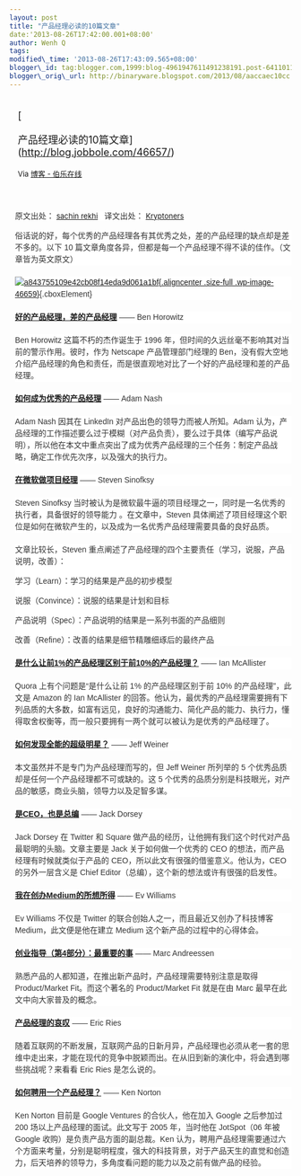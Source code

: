 ```yaml
--- 
layout: post 
title: "产品经理必读的10篇文章" 
date:'2013-08-26T17:42:00.001+08:00' 
author: Wenh Q
tags:
modified\_time: '2013-08-26T17:43:09.565+08:00' 
blogger\_id: tag:blogger.com,1999:blog-4961947611491238191.post-6411011380666140324
blogger\_orig\_url: http://binaryware.blogspot.com/2013/08/aaccaec10cc.html
---
```

<div style="margin: 10px; padding: 5px;">

<div style="font-size: 18px;">

[

产品经理必读的10篇文章](http://blog.jobbole.com/46657/)

</div>

<div style="font-size: 13px;">

Via [博客 - 伯乐在线](http://blog.jobbole.com/)

</div>

</div>

<div style="font-size: 13px; padding: 15px 0 10px 10px;">

<span
style="background-color: white; color: #333333; font-family: Arial, sans-serif; font-size: 14px; line-height: 21px;">原文出处： </span>[sachin
rekhi](http://www.sachinrekhi.com/blog/2013/02/11/top-10-posts-on-product-management-from-the-industrys-best)<span
style="background-color: white; color: #333333; font-family: Arial, sans-serif; font-size: 14px; line-height: 21px;">   译文出处： </span>[Kryptoners](http://www.36kr.com/p/205596.html)



<div
style="background-color: white; border: 0px; color: #333333; font-family: Arial, sans-serif; font-size: 14px; line-height: 21px; margin-bottom: 20px; padding: 0px;">

俗话说的好，每个优秀的产品经理各有其优秀之处，差的产品经理的缺点却是差不多的。以下
10
篇文章角度各异，但都是每一个产品经理不得不读的佳作。（文章皆为英文原文）

</div>

<div
style="background-color: white; border: 0px; color: #333333; font-family: Arial, sans-serif; font-size: 14px; line-height: 21px; margin-bottom: 20px; padding: 0px;">

[![a843755109e42cb08f14eda9d061a1bf](http://cdn2.jobbole.com/2013/08/a843755109e42cb08f14eda9d061a1bf.jpg){.aligncenter
.size-full
.wp-image-46659}](http://cdn2.jobbole.com/2013/08/a843755109e42cb08f14eda9d061a1bf.jpg "产品经理必读的10篇文章"){.cboxElement}

</div>

<div
style="background-color: white; border: 0px; color: #333333; font-family: Arial, sans-serif; font-size: 14px; line-height: 21px; margin-bottom: 20px; padding: 0px;">

[**好的产品经理，差的产品经理**](http://www.stanford.edu/class/e140/e140a/handouts/ProductMgmt.txt) ——
Ben Horowitz

</div>

<div
style="background-color: white; border: 0px; color: #333333; font-family: Arial, sans-serif; font-size: 14px; line-height: 21px; margin-bottom: 20px; padding: 0px;">

Ben Horowitz 这篇不朽的杰作诞生于 1996
年，但时间的久远丝毫不影响其对当前的警示作用。彼时，作为 Netscape
产品管理部门经理的
Ben，没有假大空地介绍产品经理的角色和责任，而是很直观地对比了一个好的产品经理和差的产品经理。

</div>

<div
style="background-color: white; border: 0px; color: #333333; font-family: Arial, sans-serif; font-size: 14px; line-height: 21px; margin-bottom: 20px; padding: 0px;">

**[如何成为优秀的产品经理](http://blog.adamnash.com/2011/12/16/be-a-great-product-leader/)** ——
Adam Nash

</div>

<div
style="background-color: white; border: 0px; color: #333333; font-family: Arial, sans-serif; font-size: 14px; line-height: 21px; margin-bottom: 20px; padding: 0px;">

Adam Nash 因其在 LinkedIn 对产品出色的领导力而被人所知。Adam
认为，产品经理的工作描述要么过于模糊（对产品负责），要么过于具体（编写产品说明），所以他在本文中重点突出了成为优秀产品经理的三个任务：制定产品战略，确定工作优先次序，以及强大的执行力。

</div>

<div
style="background-color: white; border: 0px; color: #333333; font-family: Arial, sans-serif; font-size: 14px; line-height: 21px; margin-bottom: 20px; padding: 0px;">

**[在微软做项目经理](http://blogs.msdn.com/b/techtalk/archive/2005/12/16/504872.aspx)** ——
Steven Sinofksy

</div>

<div
style="background-color: white; border: 0px; color: #333333; font-family: Arial, sans-serif; font-size: 14px; line-height: 21px; margin-bottom: 20px; padding: 0px;">

Steven Sinofksy
当时被认为是微软最牛逼的项目经理之一，同时是一名优秀的执行者，具备很好的领导能力
。在文章中，Steven
具体阐述了项目经理这个职位是如何在微软产生的，以及成为一名优秀产品经理需要具备的良好品质。

</div>

<div
style="background-color: white; border: 0px; color: #333333; font-family: Arial, sans-serif; font-size: 14px; line-height: 21px; margin-bottom: 20px; padding: 0px;">

文章比较长，Steven
重点阐述了产品经理的四个主要责任（学习，说服，产品说明，改善）：

学习（Learn）：学习的结果是产品的初步模型

说服（Convince）：说服的结果是计划和目标

产品说明（Spec）：产品说明的结果是一系列书面的产品细则

改善（Refine）：改善的结果是细节精雕细琢后的最终产品

</div>

<div
style="background-color: white; border: 0px; color: #333333; font-family: Arial, sans-serif; font-size: 14px; line-height: 21px; margin-bottom: 20px; padding: 0px;">

**[是什么让前1%的产品经理区别于前10%的产品经理？](http://www.quora.com/Product-Management/What-distinguishes-the-top-1-of-product-managers-from-the-top-10/answer/Ian-McAllister?srid=3wR&st=ns)** ——
Ian McAllister

</div>

<div
style="background-color: white; border: 0px; color: #333333; font-family: Arial, sans-serif; font-size: 14px; line-height: 21px; margin-bottom: 20px; padding: 0px;">

Quora 上有个问题是“是什么让前 1% 的产品经理区别于前 10%
的产品经理”，此文是 Amazon 的 Ian McAllister
的回答。他认为，最优秀的产品经理需要拥有下列品质的大多数，如富有远见，良好的沟通能力、简化产品的能力、执行力，懂得取舍权衡等，而一般只要拥有一两个就可以被认为是优秀的产品经理了。

</div>

<div
style="background-color: white; border: 0px; color: #333333; font-family: Arial, sans-serif; font-size: 14px; line-height: 21px; margin-bottom: 20px; padding: 0px;">

**[如何发现全能的超级明星？](https://www.linkedin.com/today/post/article/20130121221644-22330283-how-to-spot-the-five-tool-superstar?trk=mp-reader-card)** ——
Jeff Weiner

</div>

<div
style="background-color: white; border: 0px; color: #333333; font-family: Arial, sans-serif; font-size: 14px; line-height: 21px; margin-bottom: 20px; padding: 0px;">

本文虽然并不是专门为产品经理而写的，但 Jeff Weiner 所列举的 5
个优秀品质却是任何一个产品经理都不可或缺的。这 5
个优秀的品质分别是科技眼光，对产品的敏感，商业头脑，领导力以及足智多谋。

</div>

<div
style="background-color: white; border: 0px; color: #333333; font-family: Arial, sans-serif; font-size: 14px; line-height: 21px; margin-bottom: 20px; padding: 0px;">

**[是CEO，也是总编](http://ecorner.stanford.edu/authorMaterialInfo.html?mid=2645)** ——
Jack Dorsey

</div>

<div
style="background-color: white; border: 0px; color: #333333; font-family: Arial, sans-serif; font-size: 14px; line-height: 21px; margin-bottom: 20px; padding: 0px;">

Jack Dorsey 在 Twitter 和 Square
做产品的经历，让他拥有我们这个时代对产品最聪明的头脑。文章主要是 Jack
关于如何做一个优秀的 CEO 的想法，而产品经理有时候就类似于产品的
CEO，所以此文有很强的借鉴意义。他认为，CEO 的另外一层含义是 Chief
Editor（总编），这个新的想法或许有很强的启发性。

</div>

<div
style="background-color: white; border: 0px; color: #333333; font-family: Arial, sans-serif; font-size: 14px; line-height: 21px; margin-bottom: 20px; padding: 0px;">

**[我在创办Medium的所想所得](https://medium.com/what-i-learned-building/4191574378)** ——
Ev Williams

</div>

<div
style="background-color: white; border: 0px; color: #333333; font-family: Arial, sans-serif; font-size: 14px; line-height: 21px; margin-bottom: 20px; padding: 0px;">

Ev Williams 不仅是 Twitter 的联合创始人之一，而且最近又创办了科技博客
Medium，此文便是他在建立 Medium 这个新产品的过程中的心得体会。

</div>

<div
style="background-color: white; border: 0px; color: #333333; font-family: Arial, sans-serif; font-size: 14px; line-height: 21px; margin-bottom: 20px; padding: 0px;">

**[创业指导（第4部分）：最重要的事](http://caps.fool.com/Blogs/the-pmarca-guide-to-startups/410455)** ——
Marc Andreessen

</div>

<div
style="background-color: white; border: 0px; color: #333333; font-family: Arial, sans-serif; font-size: 14px; line-height: 21px; margin-bottom: 20px; padding: 0px;">

熟悉产品的人都知道，在推出新产品时，产品经理需要特别注意是取得
Product/Market Fit。而这个著名的 Product/Market Fit 就是在由 Marc
最早在此文中向大家普及的概念。

</div>

<div
style="background-color: white; border: 0px; color: #333333; font-family: Arial, sans-serif; font-size: 14px; line-height: 21px; margin-bottom: 20px; padding: 0px;">

**[产品经理的哀叹](http://www.startuplessonslearned.com/2008/10/product-managers-lament.html)** ——
Eric Ries

</div>

<div
style="background-color: white; border: 0px; color: #333333; font-family: Arial, sans-serif; font-size: 14px; line-height: 21px; margin-bottom: 20px; padding: 0px;">

随着互联网的不断发展，互联网产品的日新月异，产品经理也必须从老一套的思维中走出来，才能在现代的竞争中脱颖而出。在从旧到新的演化中，将会遇到哪些挑战呢？来看看
Eric Ries 是怎么说的。

</div>

<div
style="background-color: white; border: 0px; color: #333333; font-family: Arial, sans-serif; font-size: 14px; line-height: 21px; margin-bottom: 20px; padding: 0px;">

**[如何聘用一个产品经理？](http://www.kennethnorton.com/essays/productmanager.html)** ——
Ken Norton

</div>

<div
style="background-color: white; border: 0px; color: #333333; font-family: Arial, sans-serif; font-size: 14px; line-height: 21px; margin-bottom: 20px; padding: 0px;">

Ken Norton 目前是 Google Ventures 的合伙人，他在加入 Google 之后参加过
200 场以上产品经理的面试。此文写于 2005 年，当时他在 JotSpot（06 年被
Google 收购）是负责产品方面的副总裁。Ken
认为，聘用产品经理需要通过六个方面来考量，分别是聪明程度，强大的科技背景，对于产品天生的直觉和创造力，后天培养的领导力，多角度看问题的能力以及之前有做产品的经验。

</div>

</div>
